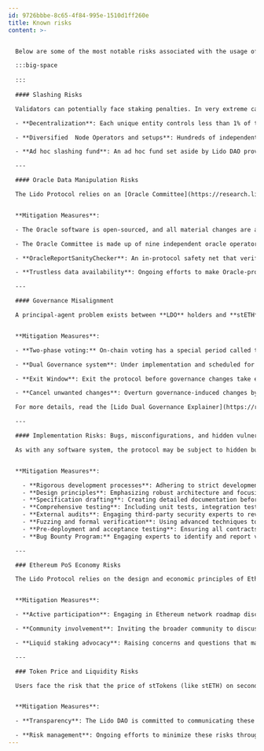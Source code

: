 ```yaml
---
id: 9726bbbe-8c65-4f84-995e-1510d1ff260e
title: Known risks
content: >-


  Below are some of the most notable risks associated with the usage of the Lido Protocol. Most of these risks are systematically addressed through the most effective mitigation strategy — decentralization. Lido contributors actively track decentralization metrics via the [Decentralization Scorecard](https://lido.fi/scorecard) to provide transparency and highlight areas for improvement.

  :::big-space
  
  :::
  
  #### Slashing Risks

  Validators can potentially face staking penalties. In very extreme cases of slashing (i.e. validator behavior seen as malicious by the rest of the network), up to 100% of staked funds could be at risk, but such scenarios would necessitate severe client software bugs, malicious takeover, or the compromise of multiple large node operators, leading to correlated slashing penalties. To minimize this risk, the Lido Protocol maintains a diverse validator set, with hundreds of participating node operators. The protocol's protections include:

  - **Decentralization**: Each unique entity controls less than 1% of the Ethereum network's validators.

  - **Diversified  Node Operators and setups**: Hundreds of independent operators spread across the world employ heterogeneous client and infrastructure setups to reduce systemic risks.

  - **Ad hoc slashing fund**: An ad hoc fund set aside by Lido DAO provides an additional safety net against severe slashing events. This fund, operated via a transparent [vault contract](https://etherscan.io/address/0x8B3f33234ABD88493c0Cd28De33D583B70beDe35), holds around 6,600 stETH for potential coverage of severe losses. The use of the fund is subject to governance, requiring DAO discussions and approval before execution. If activated, the stETH in the fund would be burned, positively adjusting the share rate for stETH holders.

  ---

  #### Oracle Data Manipulation Risks

  The Lido Protocol relies on an [Oracle Committee](https://research.lido.fi/t/expansion-of-lidos-ethereum-oracle-set/2836?ref=blog.lido.fi) to report external data, including validator states and balances on the Consensus Layer. This data can affect the internal protocol rate of stETH to ETH through [rebasing](https://docs.lido.fi/contracts/lido?ref=blog.lido.fi#rebase). In a worst-case scenario, a compromise of the majority of the Oracle Committee (i.e. five or more of the 9 members)  could report incorrect balances, which could lead to triggering of significant negative rebases. Users should bear in mind risks related to stETH rebasing when entering into complex DeFi positions, such as leveraged staking or borrowing uncorrelated tokens (such as stables) against stETH positions.


  **Mitigation Measures**:

  - The Oracle software is open-sourced, and all material changes are audited by professional third-party security auditors before being used on the Ethereum mainnet.

  - The Oracle Committee is made up of nine independent oracle operators.

  - **OracleReportSanityChecker**: An in-protocol safety net that verifies incoming reports against abnormal changes, requiring governance intervention if anomalies are detected.

  - **Trustless data availability**: Ongoing efforts to make Oracle-provided data verifiable on-chain using technologies like zero-knowledge proofs (ZK proofs).

  ---

  #### Governance Misalignment

  A principal-agent problem exists between **LDO** holders and **stETH** holders, posing a risk that governance power could be misused to substantively alter the protocol and drastically increase protocol fees, or extract ETH from stakers toward malicious actors. This risk becomes slightly more substantial with the advent of  **EIP-7002**, which enables the DAO to use the Lido withdrawal credentials contract to trigger validator exits regardless of Node Operator control, although mass exit of validators would take a very long time (weeks to months), giving the DAO time to respond via further governance action.


  **Mitigation Measures**:

  - **Two-phase voting:** On-chain voting has a special period called the ‘objection phase’, which concludes every voting period. This phase allows LDO holders to object to unexpected last-minute decisions, effectively creating a ‘better timelock’ protection lasting 24 hours at the moment of writing.

  - **Dual Governance system**: Under implementation and scheduled for Mainnet release in Q1 2025, this system introduces a "foot voting" mechanism for stETH holders. It allows them to:

  - **Exit Window**: Exit the protocol before governance changes take effect.

  - **Cancel unwanted changes**: Overturn governance-induced changes by achieving a large quorum of stETH holders (over 10% of Total Value Locked).

  For more details, read the [Lido Dual Governance Explainer](https://research.lido.fi/t/lido-dual-governance-explainer-research-distillation/7132).

  ---

  #### Implementation Risks: Bugs, misconfigurations, and hidden vulnerabilities

  As with any software system, the protocol may be subject to hidden bugs, misconfigurations, and undiscovered vulnerabilities.


  **Mitigation Measures**:

    - **Rigorous development processes**: Adhering to strict development protocols for both on-chain and off-chain components.
    - **Design principles**: Emphasizing robust architecture and focusing on edge cases, and having emergency and failure modes covered at the spec level.
    - **Specification drafting**: Creating detailed documentation before implementation.
    - **Comprehensive testing**: Including unit tests, integration tests, and testing in diverse environments.
    - **External audits**: Engaging third-party security experts to review code.
    - **Fuzzing and formal verification**: Using advanced techniques to uncover vulnerabilities.
    - **Pre-deployment and acceptance testing**: Ensuring all contracts and off-chain software are initialized, functioning, and safeguarded as intended before going live.
    - **Bug Bounty Program:** Engaging experts to identify and report vulnerabilities through rewards. [Learn more.](https://immunefi.com/bug-bounty/lido/)

  ---

  ### Ethereum PoS Economy Risks

  The Lido Protocol relies on the design and economic principles of Ethereum's Consensus Layer. While the protocol continually adapts to changes from network upgrades and hard forks, there is a tail risk that fundamental changes to the Consensus Layer's economic principles — or even network deprecation — could impact Lido.


  **Mitigation Measures**:

  - **Active participation**: Engaging in Ethereum network roadmap discussions.

  - **Community involvement**: Inviting the broader community to discuss potential impacts.

  - **Liquid staking advocacy**: Raising concerns and questions that may affect liquid staking protocols, leveraging Lido's position as a significant actor within the Ethereum ecosystem.

  ---

  ### Token Price and Liquidity Risks

  Users face the risk that the price of stTokens (like stETH) on secondary markets (e.g. DEXs and CEXs) may be lower than their inherent value in ETH due to supply and demand market dynamics. Although the in-protocol withdrawal mechanism usually means that secondary market exchange rates converge towards the in-protocol ETH:stETH rate over time, since withdrawals are not instant (owing to the validator exit and withdrawal mechanisms of Ethereum's PoS implementation), arbitrage of disparity between primary market and secondary market rates happens over time.


  **Mitigation Measures**:

  - **Transparency**: The Lido DAO is committed to communicating these risks openly.

  - **Risk management**: Ongoing efforts to minimize these risks through protocol improvements and community engagement.
---
```

